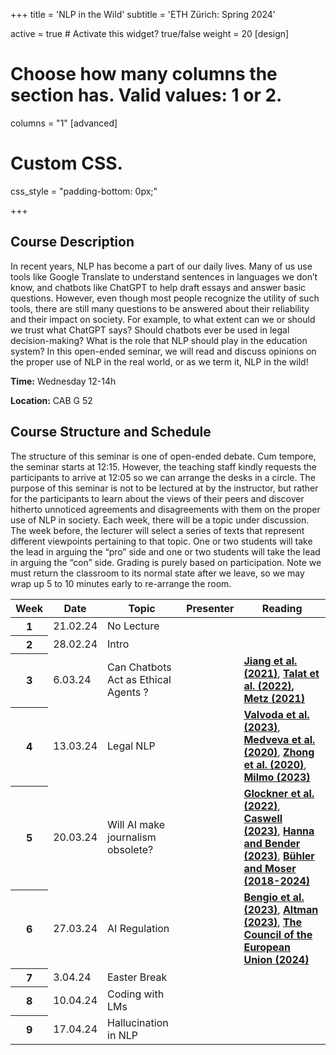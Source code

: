 +++
title = 'NLP in the Wild'
subtitle = 'ETH Zürich: Spring 2024'


active = true  # Activate this widget? true/false
weight = 20
[design]
  # Choose how many columns the section has. Valid values: 1 or 2.
  columns = "1"
[advanced]
 # Custom CSS. 
 css_style = "padding-bottom: 0px;"

+++
## Course Description
In recent years, NLP has become a part of our daily lives. Many of us use tools like Google Translate to understand sentences in languages we don’t know,  and chatbots like ChatGPT to help draft essays and answer basic questions. However, even though most people recognize the utility of such tools, there are still many questions to be answered about their reliability and their impact on society. For example, to what extent can we or should we trust what ChatGPT says? Should chatbots ever be used in legal decision-making? What is the role that NLP should play in the education system? In this open-ended seminar, we will read and discuss opinions on the proper use of NLP in the real world, or as we term it,  NLP in the wild!

**Time:** Wednesday 12-14h

**Location:** CAB G 52


## Course Structure and Schedule

The structure of this seminar is one of open-ended debate. Cum tempore, the seminar starts at 12:15. However, the teaching staff kindly requests the participants to arrive at 12:05 so we can arrange the desks in a circle. The purpose of this seminar is not to be lectured at by the instructor, but rather for the participants to learn about the views of their peers and discover hitherto unnoticed agreements and disagreements with them on the proper use of NLP in society. Each week, there will be a topic under discussion. The week before, the lecturer will select a series of texts that represent different viewpoints pertaining to that topic. One or two students will take the lead in arguing the “pro” side and one or two students will take the lead in arguing the “con” side. Grading is purely based on participation. Note we must return the classroom to its normal state after we leave, so we may wrap up 5 to 10 minutes early to re-arrange the room.

<table class="table">
  <head>
    <base target="_blank">
  </head>
  <thead>
    <tr>
      <th scope="col" style='white-space:nowrap'>Week</th>
      <th scope="col" style='white-space:nowrap'>Date</th>
      <th scope="col" style='white-space:nowrap'>Topic</th>
      <th scope="col" style='white-space:nowrap'>Presenter</th>
      <th scope="col" style='white-space:nowrap'>Reading</th>
    </tr>
  </thead>
  <tbody>
    <tr>
      <th scope="row">1</th>
      <td>21.02.24</td>
      <td> No Lecture </td>
      <td>
      </td>
      <td>
      </td>
    </tr>  
    <tr>
      <th scope="row">2</th>
      <td>28.02.24</td>
      <td> Intro </td>
      <td>
      </td>
      <td>
      </td>
    </tr>  
     <tr>
      <th scope="row">3</th>
      <td>6.03.24</td>
      <td> Can Chatbots Act as Ethical Agents ?</td>
      <td>
      </td>
      <td>
        <a href=https://arxiv.org/abs/2110.07574 target="_blank"><b> Jiang et al. (2021)</b></a>, 
        <a href="https://www.research-collection.ethz.ch/bitstream/handle/20.500.11850/588588/2/2022.naacl-main.56.pdf" target="_blank"><b> Talat et al. (2022)</a>, 
        <a href="https://www.nytimes.com/2021/11/19/technology/can-a-machine-learn-morality.html" target="_blank"><b> Metz (2021)</b></a>
      </td>
    </tr>  
    <tr>
      <th scope="row">4</th>
      <td>13.03.24</td>
      <td> Legal NLP  </td>
      <td>
      </td>
      <td>
       <a href=https://arxiv.org/pdf/2312.00584.pdf target="_blank"><b> Valvoda et al. (2023)</b></a>,
       <a href=https://link.springer.com/article/10.1007/s10506-019-09255-y target="_blank"><b> Medveva et al. (2020)</b></a>,
       <a href=https://arxiv.org/pdf/2004.12158.pdf target="_blank"><b> Zhong et al. (2020)</b></a>,
       <a href=https://www.theguardian.com/technology/2023/jun/23/two-us-lawyers-fined-submitting-fake-court-citations-chatgpt target="_blank"><b> Milmo (2023)</b></a>
      </td>
    </tr>  
        <tr>
      <th scope="row">5</th>
      <td>20.03.24</td>
      <td> Will AI make journalism obsolete? </td>
      <td>
      </td>
      <td>
      <a href=https://aclanthology.org/2022.emnlp-main.397.pdf target="_blank"><b> Glockner et al. (2022)</b></a>,
       <a href=https://reutersinstitute.politics.ox.ac.uk/news/ai-and-journalism-whats-next target="_blank"><b> Caswell (2023)</b></a>,
       <a href=https://www.techpolicy.press/ai-hurts-consumers-and-workers-and-isnt-intelligent/ target="_blank"><b> Hanna and Bender (2023)</b></a>,
       <a href=https://www.republik.ch/2023/09/28/chronologie-der-schweizer-medienkonzentration target="_blank"><b> Bühler and Moser (2018-2024)</b></a>
      </td>
    </tr>  
     <tr>
      <th scope="row">6</th>
      <td>27.03.24</td>
      <td> AI Regulation </td>
      <td>
      </td>
      <td>
      <a href=https://futureoflife.org/open-letter/pause-giant-ai-experiments/ target="_blank"><b> Bengio et al. (2023)</b></a>,
      <a href=https://openai.com/blog/planning-for-agi-and-beyond target="_blank"><b> Altman (2023)</b></a>,
      <a href =https://data.consilium.europa.eu/doc/document/ST-5662-2024-INIT/en/pdf target="_blank"><b> The Council of the European Union (2024)</b></a>
      </td>
    </tr>  
    <tr>
      <th scope="row">7</th>
      <td>3.04.24</td>
      <td> Easter Break </td>
      <td>
      </td>
      <td>
      </td>
    </tr>  
    <tr>
      <th scope="row">8</th>
      <td>10.04.24</td>
      <td> Coding with LMs </td>
      <td>
      </td>
      <td>
      </td>
    </tr>  
    <tr>
      <th scope="row">9</th>
      <td>17.04.24</td>
      <td> Hallucination in NLP </td>
      <td>
      </td>
      <td>
      </td>
    </tr>  
  </tbody>
</table>



